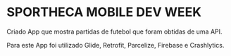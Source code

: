 # SPORTHECA MOBILE DEV WEEK

Criado App que mostra partidas de futebol que foram obtidas de uma API.

Para este App foi utilizado Glide, Retrofit, Parcelize, Firebase e Crashlytics.